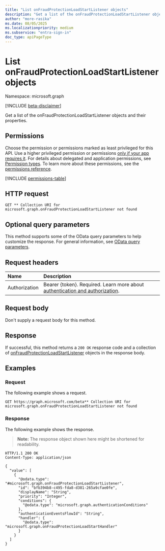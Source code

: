 ```yaml
---
title: "List onFraudProtectionLoadStartListener objects"
description: "Get a list of the onFraudProtectionLoadStartListener objects and their properties."
author: "more-rasika"
ms.date: 08/05/2025
ms.localizationpriority: medium
ms.subservice: "entra-sign-in"
doc_type: apiPageType
---
```


# List onFraudProtectionLoadStartListener objects

Namespace: microsoft.graph

[!INCLUDE [beta-disclaimer](../../includes/beta-disclaimer.md)]

Get a list of the onFraudProtectionLoadStartListener objects and their properties.

## Permissions

Choose the permission or permissions marked as least privileged for this API. Use a higher privileged permission or permissions [only if your app requires it](/graph/permissions-overview#best-practices-for-using-microsoft-graph-permissions). For details about delegated and application permissions, see [Permission types](/graph/permissions-overview#permission-types). To learn more about these permissions, see the [permissions reference](/graph/permissions-reference).

<!-- {
  "blockType": "permissions",
  "name": "onfraudprotectionloadstartlistener-list-permissions"
}
-->
[!INCLUDE [permissions-table](../includes/permissions/onfraudprotectionloadstartlistener-list-permissions.md)]

## HTTP request

<!-- {
  "blockType": "ignored"
}
-->
``` http
GET ** Collection URI for microsoft.graph.onFraudProtectionLoadStartListener not found
```

## Optional query parameters

This method supports some of the OData query parameters to help customize the response. For general information, see [OData query parameters](/graph/query-parameters).

## Request headers

|Name|Description|
|:---|:---|
|Authorization|Bearer {token}. Required. Learn more about [authentication and authorization](/graph/auth/auth-concepts).|

## Request body

Don't supply a request body for this method.

## Response

If successful, this method returns a `200 OK` response code and a collection of [onFraudProtectionLoadStartListener](../resources/onfraudprotectionloadstartlistener.md) objects in the response body.

## Examples

### Request

The following example shows a request.
<!-- {
  "blockType": "request",
  "name": "list_onfraudprotectionloadstartlistener"
}
-->
``` http
GET https://graph.microsoft.com/beta** Collection URI for microsoft.graph.onFraudProtectionLoadStartListener not found
```


### Response

The following example shows the response.
>**Note:** The response object shown here might be shortened for readability.
<!-- {
  "blockType": "response",
  "truncated": true,
  "@odata.type": "microsoft.graph.onFraudProtectionLoadStartListener"
}
-->
``` http
HTTP/1.1 200 OK
Content-Type: application/json

{
  "value": [
    {
      "@odata.type": "#microsoft.graph.onFraudProtectionLoadStartListener",
      "id": "bfb394b8-c495-fda8-d381-265a9cfae0fe",
      "displayName": "String",
      "priority": "Integer",
      "conditions": {
        "@odata.type": "microsoft.graph.authenticationConditions"
      },
      "authenticationEventsFlowId": "String",
      "handler": {
        "@odata.type": "microsoft.graph.onFraudProtectionLoadStartHandler"
      }
    }
  ]
}
```


